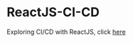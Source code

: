 # ReactJS-CI-CD
Exploring CI/CD with ReactJS, click 
<a href="https://gitlab.informatika.org/ftn/reactproj">here</a>
